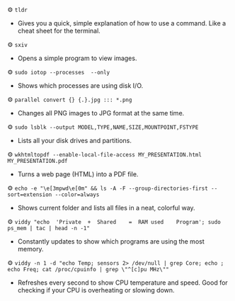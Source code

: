 ⚙️ `tldr`
- Gives you a quick, simple explanation of how to use a command. Like a cheat sheet for the terminal.

⚙️ `sxiv`
- Opens a simple program to view images. 

⚙️ `sudo iotop --processes  --only`
- Shows which processes are using disk I/O. 

⚙️ `parallel convert {} {.}.jpg ::: *.png`
- Changes all PNG images to JPG format at the same time. 

⚙️ `sudo lsblk --output MODEL,TYPE,NAME,SIZE,MOUNTPOINT,FSTYPE`
- Lists all your disk drives and partitions. 

⚙️ `wkhtmltopdf --enable-local-file-access MY_PRESENTATION.html MY_PRESENTATION.pdf`
- Turns a web page (HTML) into a PDF file. 

⚙️ `echo -e "\e[3mpwd\e[0m" && ls -A -F --group-directories-first --sort=extension --color=always`
- Shows current folder and lists all files in a neat, colorful way. 

⚙️ `viddy "echo  'Private  +  Shared    =  RAM used    Program'; sudo ps_mem | tac | head -n -1"`
- Constantly updates to show which programs are using the most memory. 

⚙️ `viddy -n 1 -d "echo Temp; sensors 2> /dev/null | grep Core; echo ; echo Freq; cat /proc/cpuinfo | grep \"^[c]pu MHz\""`
- Refreshes every second to show CPU temperature and speed. Good for checking if your CPU is overheating or slowing down.


